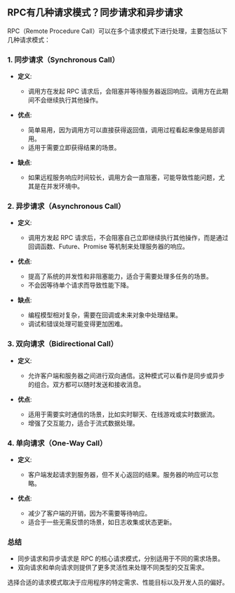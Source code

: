 ## RPC有几种请求模式？同步请求和异步请求

RPC（Remote Procedure Call）可以在多个请求模式下进行处理，主要包括以下几种请求模式：

### 1. **同步请求（Synchronous Call）**

- **定义**:
    - 调用方在发起 RPC 请求后，会阻塞并等待服务器返回响应。调用方在此期间不会继续执行其他操作。

- **优点**:
    - 简单易用，因为调用方可以直接获得返回值，调用过程看起来像是局部调用。
    - 适用于需要立即获得结果的场景。

- **缺点**:
    - 如果远程服务响应时间较长，调用方会一直阻塞，可能导致性能问题，尤其是在并发环境中。

### 2. **异步请求（Asynchronous Call）**

- **定义**:
    - 调用方发起 RPC 请求后，不会阻塞自己立即继续执行其他操作，而是通过回调函数、Future、Promise 等机制来处理服务器的响应。

- **优点**:
    - 提高了系统的并发性和非阻塞能力，适合于需要处理多任务的场景。
    - 不会因等待单个请求而导致性能下降。

- **缺点**:
    - 编程模型相对复杂，需要在回调或未来对象中处理结果。
    - 调试和错误处理可能变得更加困难。

### 3. **双向请求（Bidirectional Call）**

- **定义**:
    - 允许客户端和服务器之间进行双向通信。这种模式可以看作是同步或异步的组合。双方都可以随时发送和接收消息。

- **优点**:
    - 适用于需要实时通信的场景，比如实时聊天、在线游戏或实时数据流。
    - 增强了交互能力，适合于流式数据处理。

### 4. **单向请求（One-Way Call）**

- **定义**:
    - 客户端发起请求到服务器，但不关心返回的结果。服务器的响应可以忽略。

- **优点**:
    - 减少了客户端的开销，因为不需要等待响应。
    - 适合于一些无需反馈的场景，如日志收集或状态更新。

### 总结

- 同步请求和异步请求是 RPC 的核心请求模式，分别适用于不同的需求场景。
- 双向请求和单向请求则提供了更多灵活性来处理不同类型的交互需求。

选择合适的请求模式取决于应用程序的特定需求、性能目标以及开发人员的偏好。